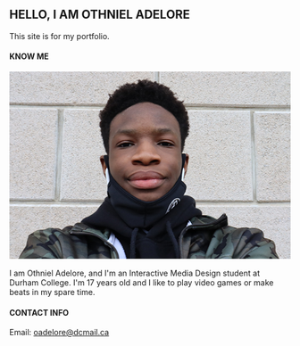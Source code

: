 ## HELLO, I AM OTHNIEL ADELORE

This site is for my portfolio.

#### KNOW ME

![Othniel Adelore](photo1-s.jpg)

I am Othniel Adelore, and I'm an Interactive Media Design student at Durham College.
I'm 17 years old and I like to play video games or make beats in my spare time.

#### CONTACT INFO

Email: [oadelore@dcmail.ca](mailto:oadelore@dcmail.ca)

